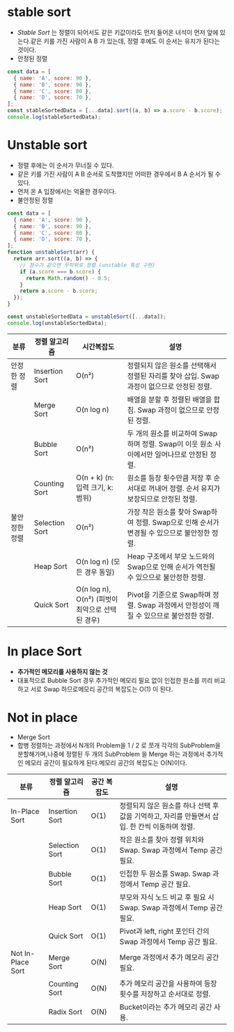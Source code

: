 # stable sort
- *Stable Sort* 는 정렬이 되어서도 같은 키값이라도 먼저 들어온 녀석이 먼저 앞에 있는다.같은 키를 가진 사람이 A B 가 있는데, 정렬 후에도 이 순서는 유지가 된다는 것이다.
- 안정된 정렬

```js title="js sort로 구현"
const data = [
  { name: 'A', score: 90 },
  { name: 'B', score: 90 },
  { name: 'C', score: 80 },
  { name: 'D', score: 70 },
];
const stableSortedData = [...data].sort((a, b) => a.score - b.score);
console.log(stableSortedData);
```
# Unstable sort
- 정렬 후에는 이 순서가 무너질 수 있다.
- 같은 키를 가진 사람이 A B 순서로 도착했지만 어떠한 경우에서 B A 순서가 될 수 있다.
- 먼저 온 A 입장에서는 억울한 경우이다.
- 불안정된 정렬

```js title="js sort로 score가 같았을때 순서를 보장 안함"
const data = [
  { name: 'A', score: 90 },
  { name: 'B', score: 90 },
  { name: 'C', score: 80 },
  { name: 'D', score: 70 },
];
function unstableSort(arr) {
  return arr.sort((a, b) => {
    // 점수가 같으면 무작위로 정렬 (unstable 특성 구현)
    if (a.score === b.score) {
      return Math.random() - 0.5;
    }
    return a.score - b.score;
  });
}

const unstableSortedData = unstableSort([...data]);
console.log(unstableSortedData);
```

| 분류      | 정렬 알고리즘        | 시간복잡도                                  | 설명                                                        |
| ------- | -------------- | -------------------------------------- | --------------------------------------------------------- |
| 안정한 정렬  | Insertion Sort | O(n²)                                  | 정렬되지 않은 원소를 선택해서 정렬된 자리를 찾아 삽입. Swap 과정이 없으므로 안정된 정렬.     |
|         | Merge Sort     | O(n log n)                             | 배열을 분할 후 정렬된 배열을 합침. Swap 과정이 없으므로 안정된 정렬.                |
|         | Bubble Sort    | O(n²)                                  | 두 개의 원소를 비교하여 Swap하며 정렬. Swap이 이웃 원소 사이에서만 일어나므로 안정된 정렬.  |
|         | Counting Sort  | O(n + k) (n: 입력 크기, k: 범위)             | 원소를 등장 횟수만큼 저장 후 순서대로 꺼내어 정렬. 순서 유지가 보장되므로 안정된 정렬.        |
| 불안정한 정렬 | Selection Sort | O(n²)                                  | 가장 작은 원소를 찾아 Swap하여 정렬. Swap으로 인해 순서가 변경될 수 있으므로 불안정한 정렬. |
|         | Heap Sort      | O(n log n) (모든 경우 동일)                  | Heap 구조에서 부모 노드와의 Swap으로 인해 순서가 역전될 수 있으므로 불안정한 정렬.       |
|         | Quick Sort     | O(n log n),<br>O(n²) (피벗이 최악으로 선택된 경우) | Pivot을 기준으로 Swap하며 정렬. Swap 과정에서 안정성이 깨질 수 있으므로 불안정한 정렬.  |

# In place Sort
- **추가적인 메모리를 사용하지 않는 것** 
- 대표적으로 Bubble Sort 경우 추가적인 메모리 필요 없이 인접한 원소를 끼리 비교하고 서로 Swap 하므로메모리 공간의 복잡도는 O(1) 이 된다.
# Not in place
- Merge Sort
- 합병 정렬하는 과정에서 N개의 Problem을 1 / 2 로 쪼개 각각의 SubProblem을 분할해가며,나중에 정렬된 두 개의 SubProblem 을 Merge 하는 과정에서 추가적인 메모리 공간이 필요하게 된다.메모리 공간의 복잡도는 O(N)이다.

| 분류            | 정렬 알고리즘  | 공간 복잡도 | 설명                                                                                     |
|-----------------|----------------|-------------|------------------------------------------------------------------------------------------|
| In-Place Sort   | Insertion Sort | O(1)        | 정렬되지 않은 원소를 하나 선택 후 값을 기억하고, 자리를 만들면서 삽입. 한 칸씩 이동하며 정렬. |
|                 | Selection Sort | O(1)        | 작은 원소를 찾아 정렬 위치와 Swap. Swap 과정에서 Temp 공간 필요.                           |
|                 | Bubble Sort    | O(1)        | 인접한 두 원소를 Swap. Swap 과정에서 Temp 공간 필요.                                       |
|                 | Heap Sort      | O(1)        | 부모와 자식 노드 비교 후 필요 시 Swap. Swap 과정에서 Temp 공간 필요.                       |
|                 | Quick Sort     | O(1)        | Pivot과 left, right 포인터 간의 Swap 과정에서 Temp 공간 필요.                              |
| Not In-Place Sort | Merge Sort    | O(N)        | Merge 과정에서 추가 메모리 공간 필요.                                                      |
|                 | Counting Sort  | O(N)        | 추가 메모리 공간을 사용하여 등장 횟수를 저장하고 순서대로 정렬.                              |
|                 | Radix Sort     | O(N)        | Bucket이라는 추가 메모리 공간 사용.                                                        |
